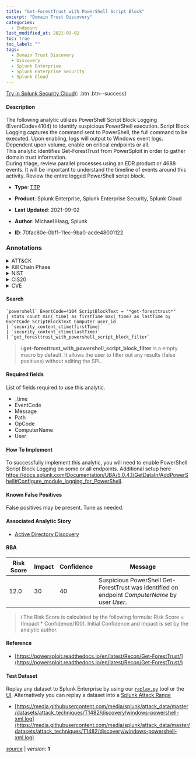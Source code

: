 ```yaml
---
title: "Get-ForestTrust with PowerShell Script Block"
excerpt: "Domain Trust Discovery"
categories:
  - Endpoint
last_modified_at: 2021-09-02
toc: true
toc_label: ""
tags:
  - Domain Trust Discovery
  - Discovery
  - Splunk Enterprise
  - Splunk Enterprise Security
  - Splunk Cloud
---
```




[Try in Splunk Security Cloud](https://www.splunk.com/en_us/cyber-security.html){: .btn .btn--success}

#### Description

The following analytic utilizes PowerShell Script Block Logging (EventCode=4104) to identify suspicious PowerShell execution. Script Block Logging captures the command sent to PowerShell, the full command to be executed. Upon enabling, logs will output to Windows event logs. Dependent upon volume, enable on critical endpoints or all. \
This analytic identifies Get-ForestTrust from PowerSploit in order to gather domain trust information. \
During triage, review parallel processes using an EDR product or 4688 events. It will be important to understand the timeline of events around this activity. Review the entire logged PowerShell script block.

- **Type**: [TTP](https://github.com/splunk/security_content/wiki/Detection-Analytic-Types)
- **Product**: Splunk Enterprise, Splunk Enterprise Security, Splunk Cloud

- **Last Updated**: 2021-09-02
- **Author**: Michael Haag, Splunk
- **ID**: 70fac80e-0bf1-11ec-9ba0-acde48001122

### Annotations
<details>
  <summary>ATT&CK</summary>

<div markdown="1">

#### [ATT&CK](https://attack.mitre.org/)

| ID          | Technique   | Tactic         |
| ----------- | ----------- |--------------- |
| [T1482](https://attack.mitre.org/techniques/T1482/) | Domain Trust Discovery | Discovery |

</div>
</details>


<details>
  <summary>Kill Chain Phase</summary>

<div markdown="1">

* Reconnaissance


</div>
</details>


<details>
  <summary>NIST</summary>

<div markdown="1">



</div>
</details>

<details>
  <summary>CIS20</summary>

<div markdown="1">



</div>
</details>

<details>
  <summary>CVE</summary>

<div markdown="1">


</div>
</details>


#### Search

```
`powershell` EventCode=4104 ScriptBlockText = "*get-foresttrust*" 
| stats count min(_time) as firstTime max(_time) as lastTime by EventCode ScriptBlockText Computer user_id 
| `security_content_ctime(firstTime)` 
| `security_content_ctime(lastTime)` 
| `get_foresttrust_with_powershell_script_block_filter`
```

> :information_source:
> **get-foresttrust_with_powershell_script_block_filter** is a empty macro by default. It allows the user to filter out any results (false positives) without editing the SPL.



#### Required fields
List of fields required to use this analytic.
* _time
* EventCode
* Message
* Path
* OpCode
* ComputerName
* User



#### How To Implement
To successfully implement this analytic, you will need to enable PowerShell Script Block Logging on some or all endpoints. Additional setup here https://docs.splunk.com/Documentation/UBA/5.0.4.1/GetDataIn/AddPowerShell#Configure_module_logging_for_PowerShell.
#### Known False Positives
False positives may be present. Tune as needed.

#### Associated Analytic Story
* [Active Directory Discovery](/stories/active_directory_discovery)




#### RBA

| Risk Score  | Impact      | Confidence   | Message      |
| ----------- | ----------- |--------------|--------------|
| 12.0 | 30 | 40 | Suspicious PowerShell Get-ForestTrust was identified on endpoint $ComputerName$ by user $User$. |


> :information_source:
> The Risk Score is calculated by the following formula: Risk Score = (Impact * Confidence/100). Initial Confidence and Impact is set by the analytic author.


#### Reference

* [https://powersploit.readthedocs.io/en/latest/Recon/Get-ForestTrust/](https://powersploit.readthedocs.io/en/latest/Recon/Get-ForestTrust/)



#### Test Dataset
Replay any dataset to Splunk Enterprise by using our [`replay.py`](https://github.com/splunk/attack_data#using-replaypy) tool or the [UI](https://github.com/splunk/attack_data#using-ui).
Alternatively you can replay a dataset into a [Splunk Attack Range](https://github.com/splunk/attack_range#replay-dumps-into-attack-range-splunk-server)

* [https://media.githubusercontent.com/media/splunk/attack_data/master/datasets/attack_techniques/T1482/discovery/windows-powershell-xml.log](https://media.githubusercontent.com/media/splunk/attack_data/master/datasets/attack_techniques/T1482/discovery/windows-powershell-xml.log)



[*source*](https://github.com/splunk/security_content/tree/develop/detections/endpoint/get-foresttrust_with_powershell_script_block.yml) \| *version*: **1**